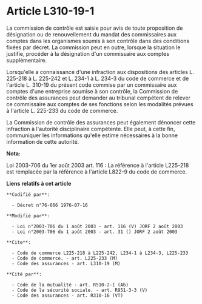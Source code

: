 # Article L310-19-1

La commission de contrôle est saisie pour avis de toute proposition de désignation ou de renouvellement du mandat des
commissaires aux comptes dans les organismes soumis à son contrôle dans des conditions fixées par décret. La commission peut
en outre, lorsque la situation le justifie, procéder à la désignation d'un commissaire aux comptes supplémentaire.

Lorsqu'elle a connaissance d'une infraction aux dispositions des articles L. 225-218 à L. 225-242 et L. 234-1 à L. 234-3 du
code de commerce et de l'article L. 310-19 du présent code commise par un commissaire aux comptes d'une entreprise soumise à
son contrôle, la Commission de contrôle des assurances peut demander au tribunal compétent de relever ce commissaire aux
comptes de ses fonctions selon les modalités prévues à l'article L. 225-233 du code de commerce.

La Commission de contrôle des assurances peut également dénoncer cette infraction à l'autorité disciplinaire compétente. Elle
peut, à cette fin, communiquer les informations qu'elle estime nécessaires à la bonne information de cette autorité.

**Nota:**

Loi 2003-706 du 1er août 2003 art. 116 : La référence à l'article L225-218 est remplacée par la référence à l'article L822-9
du code de commerce.

**Liens relatifs à cet article**

	**Codifié par**:

	  - Décret n°76-666 1976-07-16

	**Modifié par**:

	  - Loi n°2003-706 du 1 août 2003 - art. 116 (V) JORF 2 août 2003
	  - Loi n°2003-706 du 1 août 2003 - art. 31 () JORF 2 août 2003

	**Cite**:

	  - Code de commerce L225-218 à L225-242, L234-1 à L234-3, L225-233
	  - Code de commerce. - art. L225-233 (M)
	  - Code des assurances - art. L310-19 (M)

	**Cité par**:

	  - Code de la mutualité - art. R510-2-1 (Ab)
	  - Code de la sécurité sociale. - art. R951-3-3 (V)
	  - Code des assurances - art. R310-16 (VT)
